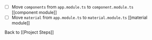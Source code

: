 - [ ] Move `components` from `app.module.ts` to `component.module.ts` [[component module]]
- [ ] Move `material` from `app.module.ts` to `material.module.ts` [[material module]]

Back to [[Project Steps]]